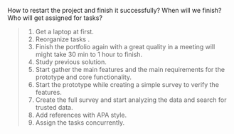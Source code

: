 How to restart the project and finish it successfully? 
When will we finish?
Who will get assigned for tasks?

>1. Get a laptop at first.
>2. Reorganize tasks .
>3. Finish the portfolio again with a great quality in a meeting will might take 30 min to 1 hour to finish.
>4. Study previous solution.
>5. Start gather the main features and the main requirements for the prototype and core functionality.
>6. Start the prototype while creating a simple survey to verify the features.
>7. Create the full survey and start analyzing the data and search for trusted data.
>8. Add references with APA style.
>9.  Assign the tasks concurrently.